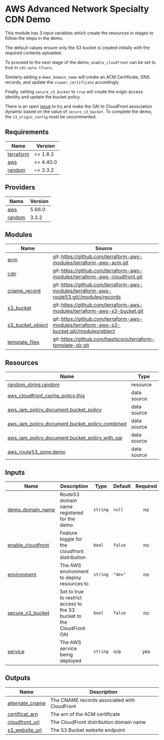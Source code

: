 # AWS Advanced Network Specialty CDN Demo

This module has 3 input variables which create the resources in stages to follow the steps in the demo.

The default values ensure only the S3 bucket is created initially with the required contents uploaded.

To proceed to the next stage of the demo, `enable_cloudfront` can be set to true in `cdn.auto.tfvars`.

Similarly adding a `demo_domain_name` will create an ACM Certificate, DNS records, and update the `viewer_certificate` accordingly.

Finally, setting `secure_s3_bucket` to `true` will create the origin access identity and update the bucket policy.

There is an open [issue](https://github.com/3ware/aws-network-speciality/issues/8) to try and make the OAI to CloudFront association dynamic based on the value of `secure_s3_bucket`. To complete the demo, the `s3_origin_config` must be uncommented.

<!-- BEGIN_TF_DOCS -->
## Requirements

| Name | Version |
|------|---------|
| <a name="requirement_terraform"></a> [terraform](#requirement\_terraform) | >= 1.8.2 |
| <a name="requirement_aws"></a> [aws](#requirement\_aws) | >= 4.40.0 |
| <a name="requirement_random"></a> [random](#requirement\_random) | ~> 3.3.2 |

## Providers

| Name | Version |
|------|---------|
| <a name="provider_aws"></a> [aws](#provider\_aws) | 5.66.0 |
| <a name="provider_random"></a> [random](#provider\_random) | 3.3.2 |

## Modules

| Name | Source | Version |
|------|--------|---------|
| <a name="module_acm"></a> [acm](#module\_acm) | git::https://github.com/terraform-aws-modules/terraform-aws-acm.git | 0ca52d1497e5a54ed86f9daac0440d27afc0db8b |
| <a name="module_cdn"></a> [cdn](#module\_cdn) | git::https://github.com/terraform-aws-modules/terraform-aws-cloudfront.git | a0f0506106a4c8815c1c32596e327763acbef2c2 |
| <a name="module_cname_record"></a> [cname\_record](#module\_cname\_record) | git::https://github.com/terraform-aws-modules/terraform-aws-route53.git//modules/records | 32613266e7c1f2a3e4e7cd7d5808e31df8c0b81d |
| <a name="module_s3_bucket"></a> [s3\_bucket](#module\_s3\_bucket) | git::https://github.com/terraform-aws-modules/terraform-aws-s3-bucket.git | 8a0b697adfbc673e6135c70246cff7f8052ad95a |
| <a name="module_s3_bucket_object"></a> [s3\_bucket\_object](#module\_s3\_bucket\_object) | git::https://github.com/terraform-aws-modules/terraform-aws-s3-bucket.git//modules/object | 8a0b697adfbc673e6135c70246cff7f8052ad95a |
| <a name="module_template_files"></a> [template\_files](#module\_template\_files) | git::https://github.com/hashicorp/terraform-template-dir.git | 556bd64989e7099fabb90c6b883b5d4d92da3ae8 |

## Resources

| Name | Type |
|------|------|
| [random_string.random](https://registry.terraform.io/providers/hashicorp/random/latest/docs/resources/string) | resource |
| [aws_cloudfront_cache_policy.this](https://registry.terraform.io/providers/hashicorp/aws/latest/docs/data-sources/cloudfront_cache_policy) | data source |
| [aws_iam_policy_document.bucket_policy](https://registry.terraform.io/providers/hashicorp/aws/latest/docs/data-sources/iam_policy_document) | data source |
| [aws_iam_policy_document.bucket_policy_combined](https://registry.terraform.io/providers/hashicorp/aws/latest/docs/data-sources/iam_policy_document) | data source |
| [aws_iam_policy_document.bucket_policy_with_oai](https://registry.terraform.io/providers/hashicorp/aws/latest/docs/data-sources/iam_policy_document) | data source |
| [aws_route53_zone.demo](https://registry.terraform.io/providers/hashicorp/aws/latest/docs/data-sources/route53_zone) | data source |

## Inputs

| Name | Description | Type | Default | Required |
|------|-------------|------|---------|:--------:|
| <a name="input_demo_domain_name"></a> [demo\_domain\_name](#input\_demo\_domain\_name) | Route53 domain name registered for the demo | `string` | `null` | no |
| <a name="input_enable_cloudfront"></a> [enable\_cloudfront](#input\_enable\_cloudfront) | Feature toggle for the cloudfront distribution | `bool` | `false` | no |
| <a name="input_environment"></a> [environment](#input\_environment) | The AWS environment to deploy resources to | `string` | `"dev"` | no |
| <a name="input_secure_s3_bucket"></a> [secure\_s3\_bucket](#input\_secure\_s3\_bucket) | Set to true to restrict access to the S3 bucket to the CloudFront OAI | `bool` | `false` | no |
| <a name="input_service"></a> [service](#input\_service) | The AWS service being deployed | `string` | n/a | yes |

## Outputs

| Name | Description |
|------|-------------|
| <a name="output_alternate_cname"></a> [alternate\_cname](#output\_alternate\_cname) | The CNAME records associated with CloudFront |
| <a name="output_certificat_arn"></a> [certificat\_arn](#output\_certificat\_arn) | The arn of the ACM certificate |
| <a name="output_cloudfront_url"></a> [cloudfront\_url](#output\_cloudfront\_url) | The CloudFront distribution domain name |
| <a name="output_s3_website_url"></a> [s3\_website\_url](#output\_s3\_website\_url) | The S3 Bucket website endpoint |
<!-- END_TF_DOCS -->
